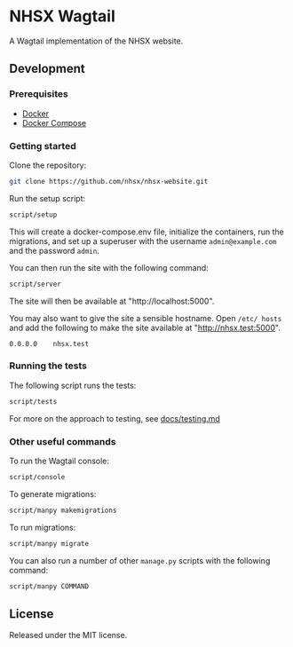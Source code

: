 # NHSX Wagtail

A Wagtail implementation of the NHSX website.

## Development

### Prerequisites

- [Docker](https://www.docker.com/get-started)
- [Docker Compose](https://docs.docker.com/compose/)

### Getting started

Clone the repository:

```bash
git clone https://github.com/nhsx/nhsx-website.git
```

Run the setup script:

```bash
script/setup
```

This will create a docker-compose.env file, initialize the
containers, run the migrations, and set up a superuser with the
username `admin@example.com` and the password `admin`.

You can then run the site with the following command:

```bash
script/server
```

The site will then be available at "http://localhost:5000".

You may also want to give the site a sensible hostname. Open `/etc/
hosts` and add the following to make the site available at
"http://nhsx.test:5000".

```text
0.0.0.0    nhsx.test
```

### Running the tests

The following script runs the tests:

```bash
script/tests
```

For more on the approach to testing, see [docs/testing.md](https://github.com/nhsx/nhsx-website/blob/dev/docs/testing.md)

### Other useful commands

To run the Wagtail console:

```bash
script/console
```

To generate migrations:

```bash
script/manpy makemigrations
```

To run migrations:

```bash
script/manpy migrate
```

You can also run a number of other `manage.py` scripts with
the following command:

```bash
script/manpy COMMAND
```

## License

Released under the MIT license.
